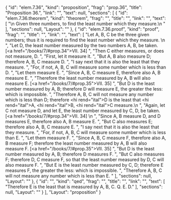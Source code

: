 {
  "id": "elem.7.36",
  "kind": "proposition",
  "frag": "prop.36",
  "title": "Proposition 36.",
  "link": "",
  "text": null,
  "sections": [
    {
      "id": "elem.7.36.theorem",
      "kind": "theorem",
      "frag": "",
      "title": "",
      "link": "",
      "text": [
        "\n       Given three numbers, to find the least number which they measure.\n      "
      ],
      "sections": null,
      "Layout": ""
    },
    {
      "id": "elem.7.36.proof",
      "kind": "proof",
      "frag": "",
      "title": "",
      "link": "",
      "text": [
        "Let A, B, C be the three given numbers; thus it is required to find the least number which they measure. \n      ",
        "Let D, the least number measured by the two numbers A, B, be taken. [<a href=\"/books/7/#prop.34\">VII. 34</a>] ",
        "Then C either measures, or does not measure, D. ",
        "First, let it measure it. ",
        "But A, B also measure D; therefore A, B, C measure D. ",
        "I say next that it is also the least that they measure. ",
        "For, if not, A, B, C will measure some number which is less than D. ",
        "Let them measure E. ",
        "Since A, B, C measure E, therefore also A, B measure E. ",
        "Therefore the least number measured by A, B will also measure E. [<a href=\"/books/7/#prop.35\">VII. 35</a>] ",
        "But D is the least number measured by A, B; therefore D will measure E, the greater the less: which is impossible. ",
        "Therefore A, B, C will not measure any number which is less than D; therefore <hi rend=\"ital\">D</hi> is the least that <hi rend=\"ital\">A</hi>, <hi rend=\"ital\">B</hi>, <hi rend=\"ital\">C</hi> measure.\n      ",
        "Again, let C not measure D, and let E, the least number measured by C, D, be taken. [<a href=\"/books/7/#prop.34\">VII. 34</a>] \n      ",
        "Since A, B measure D, and D measures E, therefore also A, B measure E. ",
        "But C also measures E; therefore also A, B, C measure E. ",
        "I say next that it is also the least that they measure. ",
        "For, if not, A, B, C will measure some number which is less than E. ",
        "Let them measure F. ",
        "Since A, B, C measure F, therefore also A, B measure F; therefore the least number measured by A, B will also measure F. [<a href=\"/books/7/#prop.35\">VII. 35</a>] ",
        "But D is the least number measured by A, B; therefore D measures F. ",
        "But C also measures F; therefore D, C measure F, so that the least number measured by D, C will also measure F. ",
        "But E is the least number measured by C, D; therefore E measures F, the greater the less: which is impossible. ",
        "Therefore A, B, C will not measure any number which is less than E. "
      ],
      "sections": null,
      "Layout": ""
    },
    {
      "id": "",
      "kind": "qed",
      "frag": "",
      "title": "",
      "link": "",
      "text": [
        "Therefore E is the least that is measured by A, B, C. Q. E. D."
      ],
      "sections": null,
      "Layout": ""
    }
  ],
  "Layout": "proposition"
}
